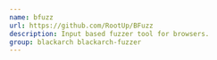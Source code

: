 ```yaml
---
name: bfuzz
url: https://github.com/RootUp/BFuzz
description: Input based fuzzer tool for browsers.
group: blackarch blackarch-fuzzer
---
```

